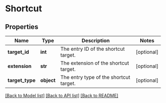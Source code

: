 # Shortcut

## Properties
Name | Type | Description | Notes
------------ | ------------- | ------------- | -------------
**target_id** | **int** | The entry ID of the shortcut target. | [optional] 
**extension** | **str** | The extension of the shortcut target. | [optional] 
**target_type** | **object** | The entry type of the shortcut target. | [optional] 

[[Back to Model list]](../README.md#documentation-for-models) [[Back to API list]](../README.md#documentation-for-api-endpoints) [[Back to README]](../README.md)


